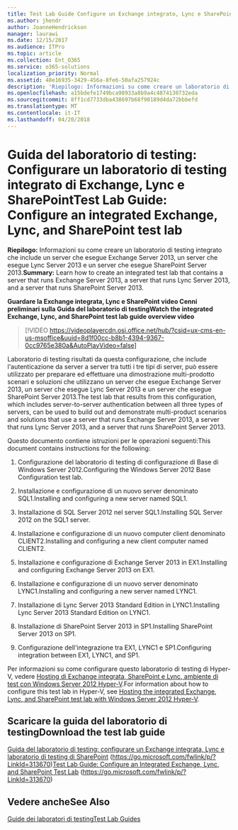 ```yaml
---
title: Test Lab Guide Configure un Exchange integrato, Lync e SharePoint laboratorio di testing
ms.author: jhendr
author: JoanneHendrickson
manager: laurawi
ms.date: 12/15/2017
ms.audience: ITPro
ms.topic: article
ms.collection: Ent_O365
ms.service: o365-solutions
localization_priority: Normal
ms.assetid: 48e16935-3429-456a-8fe6-50afa257924c
description: 'Riepilogo: Informazioni su come creare un laboratorio di testing integrato che include un server che esegue Exchange Server 2013, un server che esegue Lync Server 2013 e un server che esegue SharePoint Server 2013.'
ms.openlocfilehash: a15bdefe1749bca98933a8b9a4c4874130732eda
ms.sourcegitcommit: 8ff1cd7733dba438697b68f90189d4da72bbbefd
ms.translationtype: MT
ms.contentlocale: it-IT
ms.lasthandoff: 04/20/2018
---
```

# <a name="test-lab-guide-configure-an-integrated-exchange-lync-and-sharepoint-test-lab"></a><span data-ttu-id="f56c1-103">Guida del laboratorio di testing: Configurare un laboratorio di testing integrato di Exchange, Lync e SharePoint</span><span class="sxs-lookup"><span data-stu-id="f56c1-103">Test Lab Guide: Configure an integrated Exchange, Lync, and SharePoint test lab</span></span>

 <span data-ttu-id="f56c1-104">**Riepilogo:** Informazioni su come creare un laboratorio di testing integrato che include un server che esegue Exchange Server 2013, un server che esegue Lync Server 2013 e un server che esegue SharePoint Server 2013.</span><span class="sxs-lookup"><span data-stu-id="f56c1-104">**Summary:** Learn how to create an integrated test lab that contains a server that runs Exchange Server 2013, a server that runs Lync Server 2013, and a server that runs SharePoint Server 2013.</span></span>
 
<span data-ttu-id="f56c1-105">**Guardare la Exchange integrata, Lync e SharePoint video Cenni preliminari sulla Guida del laboratorio di testing**</span><span class="sxs-lookup"><span data-stu-id="f56c1-105">**Watch the integrated Exchange, Lync, and SharePoint test lab guide overview video**</span></span>

> [!VIDEO https://videoplayercdn.osi.office.net/hub/?csid=ux-cms-en-us-msoffice&uuid=8d1f00cc-b8b1-4394-9367-0cc9765e380a&AutoPlayVideo=false]
 
<span data-ttu-id="f56c1-106">Laboratorio di testing risultati da questa configurazione, che include l'autenticazione da server a server tra tutti i tre tipi di server, può essere utilizzato per preparare ed effettuare una dimostrazione multi-prodotto scenari e soluzioni che utilizzano un server che esegue Exchange Server 2013, un server che esegue Lync Server 2013 e un server che esegue SharePoint Server 2013.</span><span class="sxs-lookup"><span data-stu-id="f56c1-106">The test lab that results from this configuration, which includes server-to-server authentication between all three types of servers, can be used to build out and demonstrate multi-product scenarios and solutions that use a server that runs Exchange Server 2013, a server that runs Lync Server 2013, and a server that runs SharePoint Server 2013.</span></span>
  
<span data-ttu-id="f56c1-107">Questo documento contiene istruzioni per le operazioni seguenti:</span><span class="sxs-lookup"><span data-stu-id="f56c1-107">This document contains instructions for the following:</span></span>
  
1. <span data-ttu-id="f56c1-108">Configurazione del laboratorio di testing di configurazione di Base di Windows Server 2012.</span><span class="sxs-lookup"><span data-stu-id="f56c1-108">Configuring the Windows Server 2012 Base Configuration test lab.</span></span>
    
2. <span data-ttu-id="f56c1-109">Installazione e configurazione di un nuovo server denominato SQL1.</span><span class="sxs-lookup"><span data-stu-id="f56c1-109">Installing and configuring a new server named SQL1.</span></span>
    
3. <span data-ttu-id="f56c1-110">Installazione di SQL Server 2012 nel server SQL1.</span><span class="sxs-lookup"><span data-stu-id="f56c1-110">Installing SQL Server 2012 on the SQL1 server.</span></span>
    
4. <span data-ttu-id="f56c1-111">Installazione e configurazione di un nuovo computer client denominato CLIENT2.</span><span class="sxs-lookup"><span data-stu-id="f56c1-111">Installing and configuring a new client computer named CLIENT2.</span></span>
    
5. <span data-ttu-id="f56c1-112">Installazione e configurazione di Exchange Server 2013 in EX1.</span><span class="sxs-lookup"><span data-stu-id="f56c1-112">Installing and configuring Exchange Server 2013 on EX1.</span></span>
    
6. <span data-ttu-id="f56c1-113">Installazione e configurazione di un nuovo server denominato LYNC1.</span><span class="sxs-lookup"><span data-stu-id="f56c1-113">Installing and configuring a new server named LYNC1.</span></span>
    
7. <span data-ttu-id="f56c1-114">Installazione di Lync Server 2013 Standard Edition in LYNC1.</span><span class="sxs-lookup"><span data-stu-id="f56c1-114">Installing Lync Server 2013 Standard Edition on LYNC1.</span></span>
    
8. <span data-ttu-id="f56c1-115">Installazione di SharePoint Server 2013 in SP1.</span><span class="sxs-lookup"><span data-stu-id="f56c1-115">Installing SharePoint Server 2013 on SP1.</span></span>
    
9. <span data-ttu-id="f56c1-116">Configurazione dell'integrazione tra EX1, LYNC1 e SP1.</span><span class="sxs-lookup"><span data-stu-id="f56c1-116">Configuring integration between EX1, LYNC1, and SP1.</span></span>
    
<span data-ttu-id="f56c1-117">Per informazioni su come configurare questo laboratorio di testing di Hyper-V, vedere [Hosting di Exchange integrata, SharePoint e Lync, ambiente di test con Windows Server 2012 Hyper-V](https://social.technet.microsoft.com/wiki/contents/articles/18483.hosting-the-integrated-exchange-lync-and-sharepoint-test-lab-with-windows-server-2012-hyper-v.aspx).</span><span class="sxs-lookup"><span data-stu-id="f56c1-117">For information about how to configure this test lab in Hyper-V, see [Hosting the integrated Exchange, Lync, and SharePoint test lab with Windows Server 2012 Hyper-V](https://social.technet.microsoft.com/wiki/contents/articles/18483.hosting-the-integrated-exchange-lync-and-sharepoint-test-lab-with-windows-server-2012-hyper-v.aspx).</span></span>
  
## <a name="download-the-test-lab-guide"></a><span data-ttu-id="f56c1-118">Scaricare la guida del laboratorio di testing</span><span class="sxs-lookup"><span data-stu-id="f56c1-118">Download the test lab guide</span></span>

<span data-ttu-id="f56c1-119">[Guida del laboratorio di testing: configurare un Exchange integrata, Lync e laboratorio di testing di SharePoint](https://go.microsoft.com/fwlink/p/?LinkId=313670) (https://go.microsoft.com/fwlink/p/?LinkId=313670)</span><span class="sxs-lookup"><span data-stu-id="f56c1-119">[Test Lab Guide: Configure an Integrated Exchange, Lync, and SharePoint Test Lab](https://go.microsoft.com/fwlink/p/?LinkId=313670) (https://go.microsoft.com/fwlink/p/?LinkId=313670)</span></span>
  
## <a name="see-also"></a><span data-ttu-id="f56c1-120">Vedere anche</span><span class="sxs-lookup"><span data-stu-id="f56c1-120">See Also</span></span>

[<span data-ttu-id="f56c1-121">Guide dei laboratori di testing</span><span class="sxs-lookup"><span data-stu-id="f56c1-121">Test Lab Guides</span></span>](https://go.microsoft.com/fwlink/p/?LinkId=202817)




